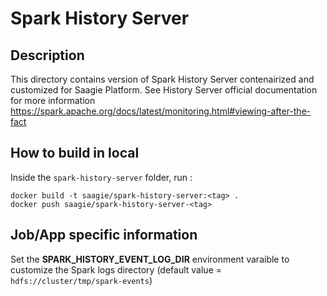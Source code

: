 # Spark History Server

## Description
This directory contains version of Spark History Server contenairized and customized for Saagie Platform.
See History Server official documentation for more information https://spark.apache.org/docs/latest/monitoring.html#viewing-after-the-fact

## How to build in local

Inside the `spark-history-server` folder, run :
```
docker build -t saagie/spark-history-server:<tag> .
docker push saagie/spark-history-server-<tag>
```

## Job/App specific information

Set the **SPARK_HISTORY_EVENT_LOG_DIR** environment varaible to customize the Spark logs directory (default value = `hdfs://cluster/tmp/spark-events`)